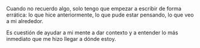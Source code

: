 Cuando no recuerdo algo, solo tengo que empezar a escribir de forma errática: lo que hice anteriormente, lo que pude estar pensando, lo que veo a mi alrededor.

Es cuestión de ayudar a mi mente a dar contexto y a entender lo más inmediato que me hizo llegar a dónde estoy.